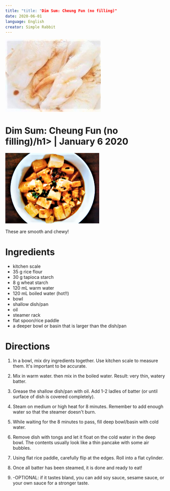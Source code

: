 ```yaml
---
title: "title: "Dim Sum: Cheung Fun (no filling)"
date: 2020-06-01
language: English
creator: Simple Rabbit
---
```


<link rel="stylesheet" type="text/css" media="all" href="post-index.css" />

<div class ="postBanner">
  <img src="/../../../images/posts/dimsum1.jpg" alt="Cheung Fun">
  <div class ="postTitle">
     <h1>Dim Sum: Cheung Fun (no filling)/h1>
     <h0> | January 6 2020</h0>
  </div>
</div>
               
<div class="rabbitComment">
  <img src="/../../../images/_posts/tofu_1.png" alt="Tofu">
  <p>These are smooth and chewy!</p>
</div>

# Ingredients
* kitchen scale
* 35 g rice flour
* 30 g tapioca starch
* 8 g wheat starch
* 120 mL warm water
* 120 mL boiled water (hot!!)
* bowl
* shallow dish/pan
* oil
* steamer rack
* flat spoon/rice paddle 
* a deeper bowl or basin that is larger than the dish/pan

# Directions
1. In a bowl, mix dry ingredients together. Use kitchen scale to measure them. It's important to be accurate.

2. Mix in warm water. then mix in the boiled water. Result: very thin, watery batter.

3. Grease the shallow dish/pan with oil. Add 1-2 ladles of batter (or until surface of dish is covered completely).

4. Steam on medium or high heat for 8 minutes. Remember to add enough water so that the steamer doesn't burn.

5. While waiting for the 8 minutes to pass, fill deep bowl/basin with cold water.

6. Remove dish with tongs and let it float on the cold water in the deep bowl. The contents usually look like a thin pancake with some air bubbles.

7. Using flat rice paddle, carefully flip at the edges. Roll into a flat cylinder.

8. Once all batter has been steamed, it is done and ready to eat!

9. -OPTIONAL: if it tastes bland, you can add soy sauce, sesame sauce, or your own sauce for a stronger taste. 
